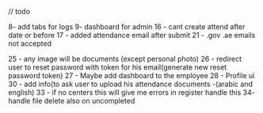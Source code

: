 // todo
<!-- 5- finical account can edit attend ,get report and edit the account same as admin -->
<!-- 14 - finical account can pay dutyReward (status: paid, not paid) table for payment(account will be for each date for all users in this date) -->
<!-- 32 -  (employee temp && employee bank  -> center id or date for all center (filter date and center) -->
<!-- 31 - employee bank details -->
8- add tabs for logs
9- dashboard for admin
16 - cant create attend after date or before
17 - added attendance email after submit
21 - .gov .ae emails not accepted
<!-- 22 - bank name ex (ADIB,) -->
25 - any image will be documents (except personal photo)
26 - redirect user to reset password with token for his email(generate new reset password token)
27 - Maybe add dashboard to the employee
28 - Profile ui
30 - add info(to ask user to upload his attendance documents -(arabic and english)
33 - if no centers this will give me errors in register handle this
34- handle file delete also on uncompleted
<!-- 29 - Signature -->